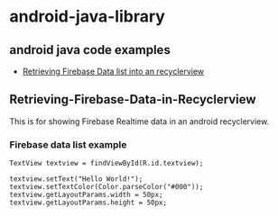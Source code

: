 # android-java-library

## android java code examples
* [Retrieving Firebase Data list into an recyclerview](#Retrieving-Firebase-Data-in-Recyclerview)

## Retrieving-Firebase-Data-in-Recyclerview
This is for showing Firebase Realtime data in an android recyclerview.

### Firebase data list example

```
TextView textview = findViewById(R.id.textview);

textview.setText("Hello World!");
textview.setTextColor(Color.parseColor("#000"));
textview.getLayoutParams.width = 50px;
textview.getLayoutParams.height = 50px;
```
